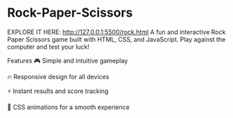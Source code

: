 # Rock-Paper-Scissors
EXPLORE IT HERE: http://127.0.0.1:5500/rock.html
A fun and interactive Rock Paper Scissors game built with HTML, CSS, and JavaScript. Play against the computer and test your luck!

Features
🎮 Simple and intuitive gameplay

🔥 Responsive design for all devices

⚡ Instant results and score tracking

🎨 CSS animations for a smooth experience
